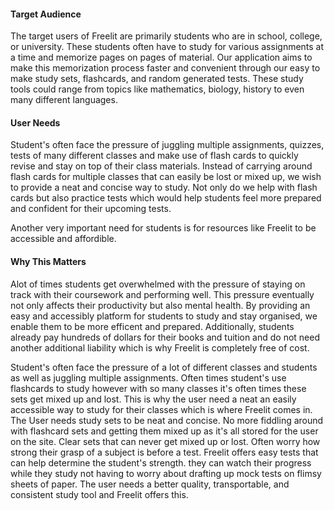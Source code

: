 <h4>Target Audience</h4>
<p>The target users of Freelit are primarily students who are in school, college, or university. These students often have to study for various assignments at a time and memorize pages on pages of material. Our application aims to make this memorization process faster and convenient through our easy to make study sets, flashcards, and random generated tests. These study tools could range from topics like mathematics, biology, history to even many different languages. </p>
<h4>User Needs</h4>
<p>Student's often face the pressure of juggling multiple assignments, quizzes, tests of many different classes and make use of flash cards to quickly revise and stay on top of their class materials. Instead of carrying around flash cards for multiple classes that can easily be lost or mixed up, we wish to provide a neat and concise way to study. Not only do we help with flash cards but also practice tests which would help students feel more prepared and confident for their upcoming tests. </p>
<p>Another very important need for students is for resources like Freelit to be accessible and affordible. </p>
<h4>Why This Matters</h4>
<p>Alot of times students get overwhelmed with the pressure of staying on track with their coursework and performing well. This pressure eventually not only affects their productivity but also mental health. By providing an easy and accessibly platform for students to study and stay organised, we enable them to be more efficent and prepared. Additionally, students already pay hundreds of dollars for their books and tuition and do not need another additional liability which is why Freelit is completely free of cost.</p>
<p>Student's often face the pressure of a lot of different classes and students as well as juggling multiple assignments. Often times student's use flashcards to study however with so many classes it's often times these sets get mixed up and lost. This is why the user need a neat an easily accessible way to study for their classes which is where Freelit comes in. The User needs study sets to be neat and concise. No more fiddling around with flashcard sets and getting them mixed up as it's all stored for the user on the site. Clear sets that can never get mixed up or lost. Often worry how strong their grasp of a subject is before a test. Freelit offers easy tests that can help determine the student's strength. they can watch their progress while they study not having to worry about drafting up mock tests on flimsy sheets of paper. The user needs a better quality, transportable, and consistent study tool and Freelit offers this. </p>

